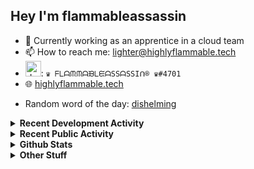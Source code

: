 ## Hey I'm flammableassassin

- 🔭 Currently working as an apprentice in a cloud team  
- 📫 How to reach me: [lighter@highlyflammable.tech](mailto:lighter@highlyflammable.tech?subject=Hello)
- <img src="https://discord.com/assets/2c21aeda16de354ba5334551a883b481.png" alt="drawing" width="25"/>: `♛ ᖴᒪᗩᙏᙏᗩᙖᒪᙓᗩSSᗩSSIᑎ® ♛#4701`
- 🌐 [highlyflammable.tech](https://highlyflammable.tech)

<!--START_SECTION:randomWord-->
- Random word of the day: [dishelming](https://www.wordnik.com/words/dishelming)
<!--END_SECTION:randomWord-->

<details>
  <summary><b>Recent Development Activity</b></summary>
  
  <!--START_SECTION:waka-->

```txt
Python       8 hrs 19 mins   ███████▒░░░░░░░░░░░░░░░░░   29.78 %
JSON         6 hrs 7 mins    █████▒░░░░░░░░░░░░░░░░░░░   21.92 %
PowerShell   4 hrs 15 mins   ███▓░░░░░░░░░░░░░░░░░░░░░   15.22 %
Other        3 hrs 59 mins   ███▓░░░░░░░░░░░░░░░░░░░░░   14.31 %
Markdown     2 hrs 16 mins   ██░░░░░░░░░░░░░░░░░░░░░░░   08.14 %
```

<!--END_SECTION:waka-->

</details>

<details>
  <summary><b>Recent Public Activity</b></summary>
    <br>

  <!--START_SECTION:activity-->
1. 🔒 Closed issue [#72](https://github.com/flamableassassin/status/issues/72) in [flamableassassin/status](https://github.com/flamableassassin/status)
2. 🗣 Commented on [#72](https://github.com/flamableassassin/status/issues/72#issuecomment-1830491077) in [flamableassassin/status](https://github.com/flamableassassin/status)
3. ❗ Opened issue [#72](https://github.com/flamableassassin/status/issues/72) in [flamableassassin/status](https://github.com/flamableassassin/status)
4. 🗣 Commented on [#71](https://github.com/flamableassassin/status/issues/71#issuecomment-1828511627) in [flamableassassin/status](https://github.com/flamableassassin/status)
5. ❗ Opened issue [#71](https://github.com/flamableassassin/status/issues/71) in [flamableassassin/status](https://github.com/flamableassassin/status)
  <!--END_SECTION:activity-->

</details>

<details>
  <summary><b>Github Stats</b></summary>
    <br>
    <p align="center">
      <img width="48%" src="https://github-readme-stats.vercel.app/api?username=flamableassassin&count_private=true&show_icons=true&theme=radical"/>
      <img width="48%" src="https://github-readme-streak-stats.herokuapp.com?user=flamableassassin&theme=neon-dark"/>
    </p>
  
</details>

<details>
  <summary><b>Other Stuff</b></summary>
  <br>
<a href="https://www.abuseipdb.com/user/67633" title="AbuseIPDB" alt="AbuseIPDB Contributor Badge">
	<img src="https://www.abuseipdb.com/contributor/67633.svg" style="width: 180px;">
</a>
  
</details>
